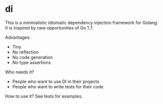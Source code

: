 # di

This is a minimalistic idiomatic dependency injection framework for Golang. It is inspired by new opportunities of Go 1.7. 

Advantages:
- Tiny
- No reflection
- No code generation
- No type assertions

Who needs it?
- People who want to use DI in their projects
- People who want to write tests for their code

How to use it?
See tests for  examples.
